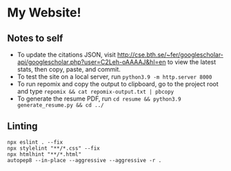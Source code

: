 # My Website!

## Notes to self
- To update the citations JSON, visit http://cse.bth.se/~fer/googlescholar-api/googlescholar.php?user=C2Leh-oAAAAJ&hl=en to view the latest stats, then copy, paste, and commit.
- To test the site on a local server, run `python3.9 -m http.server 8000`
- To run repomix and copy the output to clipboard, go to the project root and type `repomix && cat repomix-output.txt | pbcopy`
- To generate the resume PDF, run `cd resume && python3.9 generate_resume.py && cd ../`

## Linting
```
npx eslint . --fix
npx stylelint "**/*.css" --fix
npx htmlhint "**/*.html"
autopep8 --in-place --aggressive --aggressive -r .
```
